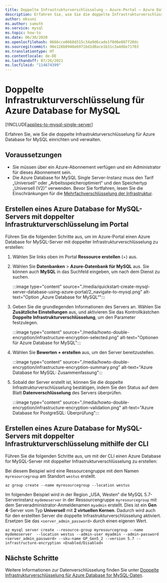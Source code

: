 ```yaml
---
title: Doppelte Infrastrukturverschlüsselung – Azure-Portal – Azure Database for MySQL
description: Erfahren Sie, wie Sie die doppelte Infrastrukturverschlüsselung für Azure Database for MySQL einrichten und verwalten.
author: mksuni
ms.author: sumuth
ms.service: mysql
ms.topic: how-to
ms.date: 06/30/2020
ms.openlocfilehash: 0666cce0668d315c34a9d6cade1f8d6e087f20dc
ms.sourcegitcommit: 98e126b0948e6971bd1d0ace1b31c3a4d6e71703
ms.translationtype: HT
ms.contentlocale: de-DE
ms.lasthandoff: 07/26/2021
ms.locfileid: "114674399"
---
```

# <a name="infrastructure-double-encryption-for-azure-database-for-mysql"></a>Doppelte Infrastrukturverschlüsselung für Azure Database for MySQL

[!INCLUDE[applies-to-mysql-single-server](includes/applies-to-mysql-single-server.md)]

Erfahren Sie, wie Sie die doppelte Infrastrukturverschlüsselung für Azure Database for MySQL einrichten und verwalten.

## <a name="prerequisites"></a>Voraussetzungen

* Sie müssen über ein Azure-Abonnement verfügen und ein Administrator für dieses Abonnement sein.
* Die Azure Database for MySQL Single Server-Instanz muss den Tarif „Universell“ oder „Arbeitsspeicheroptimiert“ und den Speichertyp „Universell (V2)“ verwenden. Bevor Sie fortfahren, lesen Sie die Einschränkungen für die [Mehrfachverschlüsselung der Infrastruktur](concepts-infrastructure-double-encryption.md#limitations).

## <a name="create-an-azure-database-for-mysql-server-with-infrastructure-double-encryption---portal"></a>Erstellen eines Azure Database for MySQL-Servers mit doppelter Infrastrukturverschlüsselung im Portal

Führen Sie die folgenden Schritte aus, um im Azure-Portal einen Azure Database for MySQL-Server mit doppelter Infrastrukturverschlüsselung zu erstellen:

1. Wählen Sie links oben im Portal **Ressource erstellen** (+) aus.

2. Wählen Sie **Datenbanken** > **Azure-Datenbank für MySQL** aus. Sie können auch **MySQL** in das Suchfeld eingeben, um nach dem Dienst zu suchen.

   :::image type="content" source="./media/quickstart-create-mysql-server-database-using-azure-portal/2_navigate-to-mysql.png" alt-text="Option „Azure Database for MySQL“":::

3. Geben Sie die grundlegenden Informationen des Servers an. Wählen Sie **Zusätzliche Einstellungen** aus, und aktivieren Sie das Kontrollkästchen **Doppelte Infrastrukturverschlüsselung**, um den Parameter festzulegen.

    :::image type="content" source="./media/howto-double-encryption/infrastructure-encryption-selected.png" alt-text="Optionen für Azure Database for MySQL":::

4. Wählen Sie **Bewerten + erstellen** aus, um den Server bereitzustellen.

    :::image type="content" source="./media/howto-double-encryption/infrastructure-encryption-summary.png" alt-text="Azure Database for MySQL: Zusammenfassung":::

5. Sobald der Server erstellt ist, können Sie die doppelte Infrastrukturverschlüsselung bestätigen, indem Sie den Status auf dem Blatt **Datenverschlüsselung** des Servers überprüfen.

    :::image type="content" source="./media/howto-double-encryption/infrastructure-encryption-validation.png" alt-text="Azure Database for PostgreSQL: Überprüfung":::

## <a name="create-an-azure-database-for-mysql-server-with-infrastructure-double-encryption---cli"></a>Erstellen eines Azure Database for MySQL-Servers mit doppelter Infrastrukturverschlüsselung mithilfe der CLI

Führen Sie die folgenden Schritte aus, um mit der CLI einen Azure Database for MySQL-Server mit doppelter Infrastrukturverschlüsselung zu erstellen:

Bei diesem Beispiel wird eine Ressourcengruppe mit dem Namen `myresourcegroup` am Standort `westus` erstellt.

```azurecli-interactive
az group create --name myresourcegroup --location westus
```
Im folgenden Beispiel wird in der Region „USA, Westen“ die MySQL 5.7-Serverinstanz `mydemoserver` in der Ressourcengruppe `myresourcegroup` mit dem Serveradministrator-Anmeldenamen `myadmin` erstellt. Dies ist ein **Gen 4**-Server vom Typ **Universell** mit **2 virtuellen Kernen**. Dadurch wird auch für den erstellten Server die doppelte Infrastrukturverschlüsselung aktiviert. Ersetzen Sie das `<server_admin_password>` durch einen eigenen Wert.

```azurecli-interactive
az mysql server create --resource-group myresourcegroup --name mydemoserver  --location westus --admin-user myadmin --admin-password <server_admin_password> --sku-name GP_Gen5_2 --version 5.7 --infrastructure-encryption <Enabled/Disabled>
```

## <a name="next-steps"></a>Nächste Schritte

 Weitere Informationen zur Datenverschlüsselung finden Sie unter [Doppelte Infrastrukturverschlüsselung für Azure Database for MySQL-Daten](concepts-Infrastructure-double-encryption.md).
